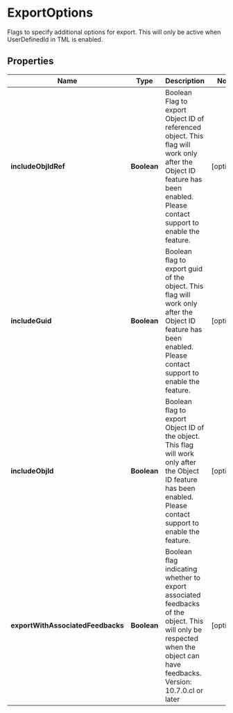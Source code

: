 

# ExportOptions

Flags to specify additional options for export. This will only be active when UserDefinedId in TML is enabled.

## Properties

| Name | Type | Description | Notes |
|------------ | ------------- | ------------- | -------------|
|**includeObjIdRef** | **Boolean** | Boolean Flag to export Object ID of referenced object. This flag will work only after the Object ID feature has been enabled. Please contact support to enable the feature. |  [optional] |
|**includeGuid** | **Boolean** | Boolean flag to export guid of the object. This flag will work only after the Object ID feature has been enabled. Please contact support to enable the feature. |  [optional] |
|**includeObjId** | **Boolean** | Boolean flag to export Object ID of the object. This flag will work only after the Object ID feature has been enabled. Please contact support to enable the feature. |  [optional] |
|**exportWithAssociatedFeedbacks** | **Boolean** | Boolean flag indicating whether to export associated feedbacks of the object. This will only be respected when the object can have feedbacks.    Version: 10.7.0.cl or later  |  [optional] |



